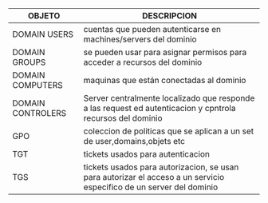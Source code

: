 


| OBJETO            | DESCRIPCION                                                                                                          |
| ----------------- | -------------------------------------------------------------------------------------------------------------------- |
| DOMAIN USERS      | cuentas que pueden autenticarse en machines/servers del dominio                                                      |
| DOMAIN GROUPS     | se pueden usar para asignar permisos para acceder a recursos del dominio                                             |
| DOMAIN COMPUTERS  | maquinas que están conectadas al dominio                                                                             |
| DOMAIN CONTROLERS | Server centralmente localizado que responde a las request ed autenticacion y cpntrola recursos del dominio           |
| GPO               | coleccion de politicas que se aplican a un set de user,domains,objets etc                                            |
| TGT               | tickets usados para autenticacion                                                                                    |
| TGS               | tickets usados para autorizacion, se usan para autorizar el acceso a un servicio especifico de un server del dominio |
